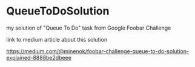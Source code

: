 # QueueToDoSolution
my solution of "Queue To Do" task from Google Foobar Challenge

link to medium article about this solution

https://medium.com/@minenok/foobar-challenge-queue-to-do-solution-explained-8888be2dbeee
